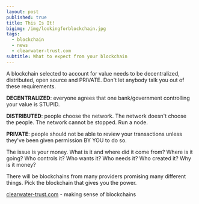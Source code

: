 ```yaml
---
layout: post
published: true
title: This Is It!
bigimg: /img/lookingforblockchain.jpg
tags:
  - blockchain
  - news
  - clearwater-trust.com
subtitle: What to expect from your blockchain
---
```

A blockchain selected to account for value needs to be decentralized, distributed, open source and PRIVATE. Don't let anybody talk you out of these requirements.

**DECENTRALIZED**: everyone agrees that one bank/government controlling your value is STUPID.  

**DISTRIBUTED**: people choose the network. The network doesn't choose the people. The network cannot be stopped. Run a node.

**PRIVATE**: people should not be able to review your transactions unless they've been given permission BY YOU to do so. 

The issue is your money. What is it and where did it come from?  Where is it going? Who controls it? Who wants it? Who needs it? Who created it? Why is it money?

There will be blockchains from many providers promising many different things. Pick the blockchain that gives you the power.

[clearwater-trust.com](https://clearwater-trust.com) - making sense of blockchains
